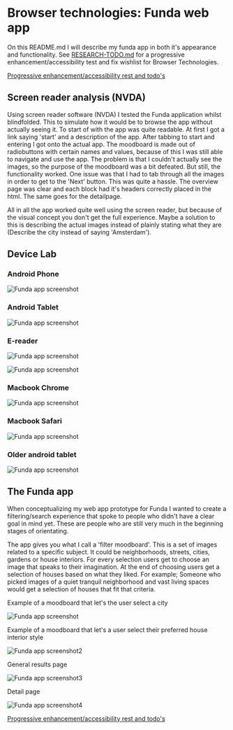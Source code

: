 # Browser technologies: Funda web app

On this README.md I will describe my funda app in both it's appearance and functionality. See [RESEARCH-TODO.md](RESEARCH-TODO.md) for a progressive enhancement/accessibility test and fix wishlist for Browser Technologies.

[Progressive enhancement/accessibility rest and todo's](RESEARCH-TODO.md)

## Screen reader analysis (NVDA)

Using screen reader software (NVDA) I tested the Funda application whilst blindfolded. This to simulate how it would be to browse the app without actually seeing it. To start of with the app was quite readable. At first I got a link saying 'start' and a description of the app. After tabbing to start and entering I got onto the actual app. The moodboard is made out of radiobuttons with certain names and values, because of this I was still able to navigate and use the app. The problem is that I couldn't actually see the images, so the purpose of the moodboard was a bit defeated. But still, the functionality worked. One issue was that I had to tab through all the images in order to get to the 'Next' button. This was quite a hassle. The overview page was clear and each block had it's headers correctly placed in the html. The same goes for the detailpage.

All in all the app worked quite well using the screen reader, but because of the visual concept you don't get the full experience. Maybe a solution to this is describing the actual images instead of plainly stating what they are (Describe the city instead of saying 'Amsterdam').

## Device Lab

### Android Phone
![Funda app screenshot](devicelab/android-phone.jpg)

### Android Tablet
![Funda app screenshot](devicelab/android-tablet.jpg)

### E-reader
![Funda app screenshot](devicelab/ereader.jpg)

![Funda app screenshot](devicelab/ereader-2.jpg)

### Macbook Chrome
![Funda app screenshot](devicelab/macbook-chrome.jpg)

### Macbook Safari
![Funda app screenshot](devicelab/macbook-safari.jpg)

### Older android tablet
![Funda app screenshot](devicelab/older-android-tablet.jpg)

## The Funda app

When conceptualizing my web app prototype for Funda I wanted to create a filtering/search experience that spoke to people who didn't have a clear goal in mind yet. These are people who are still very much in the beginning stages of orientating.

The app gives you what I call a 'filter moodboard'. This is a set of images related to a specific subject. It could be neighborhoods, streets, cities, gardens or house interiors. For every selection users get to choose an image that speaks to their imagination. At the end of choosing users get a selection of houses based on what they liked. For example; Someone who picked images of a quiet tranquil neighborhood and vast living spaces would get a selection of houses that fit that criteria.

Example of a moodboard that let's the user select a city

![Funda app screenshot](screenshots/funda-1.jpg)

Example of a moodboard that let's a user select their preferred house interior style

![Funda app screenshot2](screenshots/funda-2.jpg)

General results page

![Funda app screenshot3](screenshots/funda-3.jpg)

Detail page

![Funda app screenshot4](screenshots/funda-4.jpg)

[Progressive enhancement/accessibility rest and todo's](RESEARCH-TODO.md)
